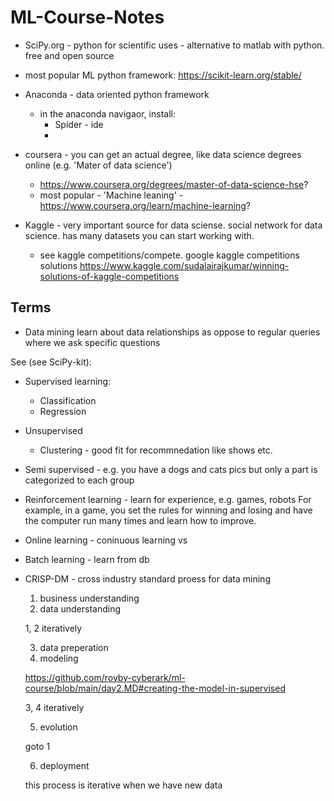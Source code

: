# ML-Course-Notes

* SciPy.org - python for scientific uses - alternative to matlab with python. free and open source
* most popular ML python framework: https://scikit-learn.org/stable/
* Anaconda - data oriented python framework
  * in the anaconda navigaor, install:
    * Spider - ide
    * 
* coursera - you can get an actual degree, like data science degrees online (e.g. 'Mater of data science')
  * https://www.coursera.org/degrees/master-of-data-science-hse?
  * most popular - 'Machine leaning' - https://www.coursera.org/learn/machine-learning?

* Kaggle - very important source for data sciense. social network for data science. 
has many datasets you can start working with.
  * see kaggle competitions/compete. google kaggle competitions solutions
    https://www.kaggle.com/sudalairajkumar/winning-solutions-of-kaggle-competitions

## Terms

* Data mining
learn about data relationships as oppose to regular queries where we ask specific questions

See (see SciPy-kit):
* Supervised learning:
  * Classification
  * Regression 
* Unsupervised
  * Clustering - good fit for recommnedation like shows etc.
* Semi supervised - e.g. you have a dogs and cats pics but only a part is categorized to each group

  
* Reinforcement learning - learn for experience, e.g. games, robots
For example, in a game, you set the rules for winning and losing and have the computer run many times and learn how to improve.

* Online learning - coninuous learning
vs
* Batch learning - learn from db

* CRISP-DM - cross industry standard proess for data mining 
  1. business understanding
  2. data understanding 
  
  1, 2 iteratively 
  
  3. data preperation
  4. modeling
  
  https://github.com/royby-cyberark/ml-course/blob/main/day2.MD#creating-the-model-in-supervised
  
  3, 4 iteratively
  
  5. evolution
  
  goto 1
  
  6. deployment
  
  this process is iterative when we have new data
  





